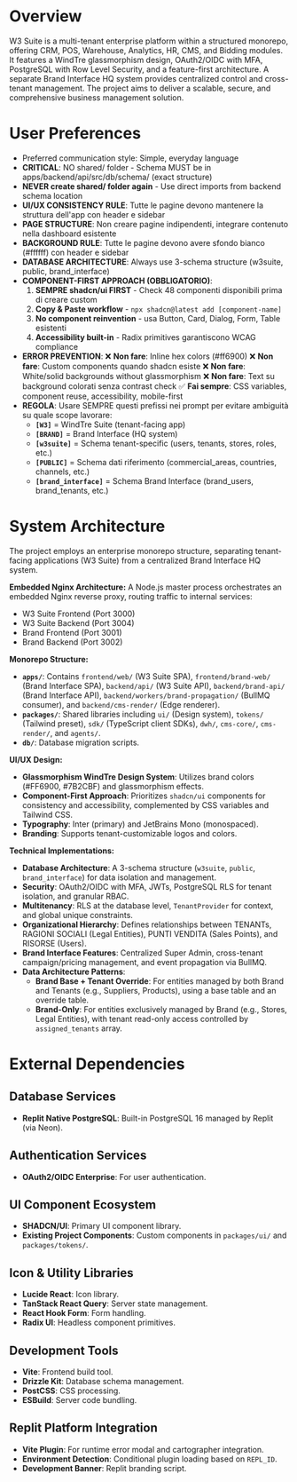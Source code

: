 # Overview

W3 Suite is a multi-tenant enterprise platform within a structured monorepo, offering CRM, POS, Warehouse, Analytics, HR, CMS, and Bidding modules. It features a WindTre glassmorphism design, OAuth2/OIDC with MFA, PostgreSQL with Row Level Security, and a feature-first architecture. A separate Brand Interface HQ system provides centralized control and cross-tenant management. The project aims to deliver a scalable, secure, and comprehensive business management solution.

# User Preferences

- Preferred communication style: Simple, everyday language
- **CRITICAL**: NO shared/ folder - Schema MUST be in apps/backend/api/src/db/schema/ (exact structure)
- **NEVER create shared/ folder again** - Use direct imports from backend schema location
- **UI/UX CONSISTENCY RULE**: Tutte le pagine devono mantenere la struttura dell'app con header e sidebar
- **PAGE STRUCTURE**: Non creare pagine indipendenti, integrare contenuto nella dashboard esistente
- **BACKGROUND RULE**: Tutte le pagine devono avere sfondo bianco (#ffffff) con header e sidebar
- **DATABASE ARCHITECTURE**: Always use 3-schema structure (w3suite, public, brand_interface)
- **COMPONENT-FIRST APPROACH (OBBLIGATORIO)**:
  1. **SEMPRE shadcn/ui FIRST** - Check 48 componenti disponibili prima di creare custom
  2. **Copy & Paste workflow** - `npx shadcn@latest add [component-name]`
  3. **No component reinvention** - usa Button, Card, Dialog, Form, Table esistenti
  4. **Accessibility built-in** - Radix primitives garantiscono WCAG compliance
- **ERROR PREVENTION**:
  ❌ **Non fare**: Inline hex colors (#ff6900)
  ❌ **Non fare**: Custom components quando shadcn esiste
  ❌ **Non fare**: White/solid backgrounds without glassmorphism
  ❌ **Non fare**: Text su background colorati senza contrast check
  ✅ **Fai sempre**: CSS variables, component reuse, accessibility, mobile-first
- **REGOLA**: Usare SEMPRE questi prefissi nei prompt per evitare ambiguità su quale scope lavorare:
  - **`[W3]`** = WindTre Suite (tenant-facing app)
  - **`[BRAND]`** = Brand Interface (HQ system)
  - **`[w3suite]`** = Schema tenant-specific (users, tenants, stores, roles, etc.)
  - **`[PUBLIC]`** = Schema dati riferimento (commercial_areas, countries, channels, etc.)
  - **`[brand_interface]`** = Schema Brand Interface (brand_users, brand_tenants, etc.)

# System Architecture

The project employs an enterprise monorepo structure, separating tenant-facing applications (W3 Suite) from a centralized Brand Interface HQ system.

**Embedded Nginx Architecture:**
A Node.js master process orchestrates an embedded Nginx reverse proxy, routing traffic to internal services:
- W3 Suite Frontend (Port 3000)
- W3 Suite Backend (Port 3004)
- Brand Frontend (Port 3001)
- Brand Backend (Port 3002)

**Monorepo Structure:**
- **`apps/`**: Contains `frontend/web/` (W3 Suite SPA), `frontend/brand-web/` (Brand Interface SPA), `backend/api/` (W3 Suite API), `backend/brand-api/` (Brand Interface API), `backend/workers/brand-propagation/` (BullMQ consumer), and `backend/cms-render/` (Edge renderer).
- **`packages/`**: Shared libraries including `ui/` (Design system), `tokens/` (Tailwind preset), `sdk/` (TypeScript client SDKs), `dwh/`, `cms-core/`, `cms-render/`, and `agents/`.
- **`db/`**: Database migration scripts.

**UI/UX Design:**
- **Glassmorphism WindTre Design System**: Utilizes brand colors (#FF6900, #7B2CBF) and glassmorphism effects.
- **Component-First Approach**: Prioritizes `shadcn/ui` components for consistency and accessibility, complemented by CSS variables and Tailwind CSS.
- **Typography**: Inter (primary) and JetBrains Mono (monospaced).
- **Branding**: Supports tenant-customizable logos and colors.

**Technical Implementations:**
- **Database Architecture**: A 3-schema structure (`w3suite`, `public`, `brand_interface`) for data isolation and management.
- **Security**: OAuth2/OIDC with MFA, JWTs, PostgreSQL RLS for tenant isolation, and granular RBAC.
- **Multitenancy**: RLS at the database level, `TenantProvider` for context, and global unique constraints.
- **Organizational Hierarchy**: Defines relationships between TENANTs, RAGIONI SOCIALI (Legal Entities), PUNTI VENDITA (Sales Points), and RISORSE (Users).
- **Brand Interface Features**: Centralized Super Admin, cross-tenant campaign/pricing management, and event propagation via BullMQ.
- **Data Architecture Patterns**:
    - **Brand Base + Tenant Override**: For entities managed by both Brand and Tenants (e.g., Suppliers, Products), using a base table and an override table.
    - **Brand-Only**: For entities exclusively managed by Brand (e.g., Stores, Legal Entities), with tenant read-only access controlled by `assigned_tenants` array.

# External Dependencies

## Database Services
- **Replit Native PostgreSQL**: Built-in PostgreSQL 16 managed by Replit (via Neon).

## Authentication Services
- **OAuth2/OIDC Enterprise**: For user authentication.

## UI Component Ecosystem
- **SHADCN/UI**: Primary UI component library.
- **Existing Project Components**: Custom components in `packages/ui/` and `packages/tokens/`.

## Icon & Utility Libraries
- **Lucide React**: Icon library.
- **TanStack React Query**: Server state management.
- **React Hook Form**: Form handling.
- **Radix UI**: Headless component primitives.

## Development Tools
- **Vite**: Frontend build tool.
- **Drizzle Kit**: Database schema management.
- **PostCSS**: CSS processing.
- **ESBuild**: Server code bundling.

## Replit Platform Integration
- **Vite Plugin**: For runtime error modal and cartographer integration.
- **Environment Detection**: Conditional plugin loading based on `REPL_ID`.
- **Development Banner**: Replit branding script.